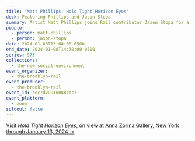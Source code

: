 ```yaml
---
title: "Matt Phillips: Hold Tight Horizon Eyes"
deck: Featuring Phillips and Jason Stopa
summary: Artist Matt Phillips joins Rail contributor Jason Stopa for a conversation.
people:
  - person: matt-phillips
  - person: jason-stopa
date: 2024-01-08T13:00:00-0500
end_date: 2024-01-08T14:30:00-0500
series: 975
collections:
  - the-new-social-environment
event_organizer:
  - the-brooklyn-rail
event_producer:
  - the-brooklyn-rail
event_id: rec7dvOU1u08Bcoc7
event_platform:
  - zoom
soldout: false
---
```

[V﻿isit *Hold Tight Horizon Eyes*, on view at Anna Zorina Gallery, New York through January 13, 2024 →](https://www.annazorinagallery.com/exhibitions/matt-phillips2)